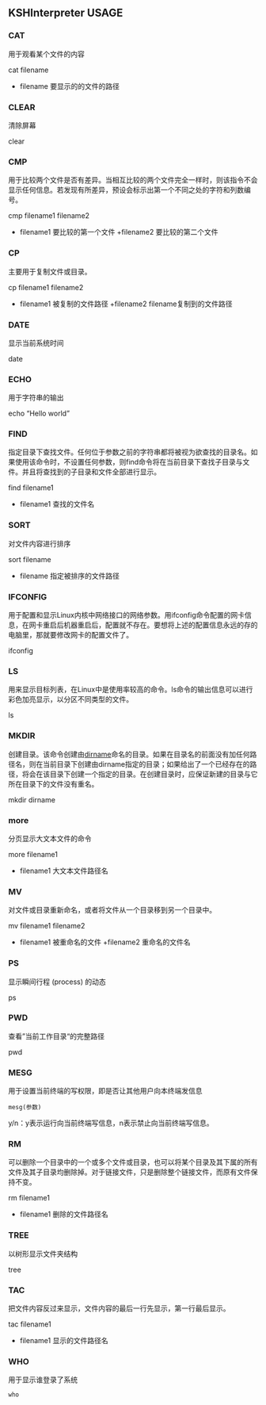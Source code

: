 ## KSHInterpreter USAGE



### CAT
用于观看某个文件的内容

cat filename

+    filename    要显示的的文件的路径

### CLEAR
清除屏幕

clear
### CMP
用于比较两个文件是否有差异。当相互比较的两个文件完全一样时，则该指令不会显示任何信息。若发现有所差异，预设会标示出第一个不同之处的字符和列数编号。

cmp filename1 filename2

+    filename1     要比较的第一个文件
+filename2     要比较的第二个文件

### CP
主要用于复制文件或目录。

cp filename1 filename2

+    filename1 被复制的文件路径
+filename2 filename复制到的文件路径

### DATE
显示当前系统时间

date

### ECHO
用于字符串的输出

echo “Hello world”

### FIND
指定目录下查找文件。任何位于参数之前的字符串都将被视为欲查找的目录名。如果使用该命令时，不设置任何参数，则find命令将在当前目录下查找子目录与文件。并且将查找到的子目录和文件全部进行显示。

find filename1

+    filename1 查找的文件名

### SORT
对文件内容进行排序

sort filename

+    filename    指定被排序的文件路径

### IFCONFIG
用于配置和显示Linux内核中网络接口的网络参数。用ifconfig命令配置的网卡信息，在网卡重启后机器重启后，配置就不存在。要想将上述的配置信息永远的存的电脑里，那就要修改网卡的配置文件了。

ifconfig

### LS
用来显示目标列表，在Linux中是使用率较高的命令。ls命令的输出信息可以进行彩色加亮显示，以分区不同类型的文件。

ls

### MKDIR
创建目录。该命令创建由[dirname](http://man.linuxde.net/dirname)命名的目录。如果在目录名的前面没有加任何路径名，则在当前目录下创建由dirname指定的目录；如果给出了一个已经存在的路径，将会在该目录下创建一个指定的目录。在创建目录时，应保证新建的目录与它所在目录下的文件没有重名。

mkdir dirname
### more

分页显示大文本文件的命令

more filename1

+    filename1     大文本文件路径名

### MV
对文件或目录重新命名，或者将文件从一个目录移到另一个目录中。

mv filename1 filename2

+    filename1 被重命名的文件
+filename2 重命名的文件名


### PS
显示瞬间行程 (process) 的动态

ps
### PWD

查看”当前工作目录“的完整路径

pwd
### MESG

用于设置当前终端的写权限，即是否让其他用户向本终端发信息

```
mesg(参数)
```

y/n：y表示运行向当前终端写信息，n表示禁止向当前终端写信息。

### RM

可以删除一个目录中的一个或多个文件或目录，也可以将某个目录及其下属的所有文件及其子目录均删除掉。对于链接文件，只是删除整个链接文件，而原有文件保持不变。

rm filename1

+    filename1 删除的文件路径名

### TREE
以树形显示文件夹结构

tree
### TAC

把文件内容反过来显示，文件内容的最后一行先显示，第一行最后显示。

tac filename1

+    filename1    显示的文件路径名

### WHO

用于显示谁登录了系统

```
who
```

###


